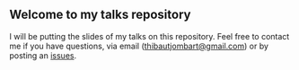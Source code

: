 ## Welcome to my talks repository

I will be putting the slides of my talks on this repository. Feel free to contact me if you have questions, via email (thibautjombart@gmail.com) or by posting an [issues](issue).


